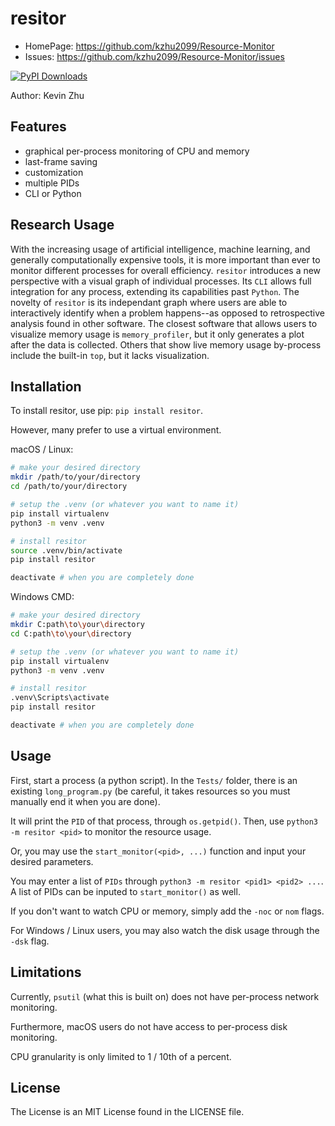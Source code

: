 # resitor

- HomePage: https://github.com/kzhu2099/Resource-Monitor
- Issues: https://github.com/kzhu2099/Resource-Monitor/issues

[![PyPI Downloads](https://static.pepy.tech/badge/resitor)](https://pepy.tech/projects/resitor)

Author: Kevin Zhu

## Features

- graphical per-process monitoring of CPU and memory
- last-frame saving
- customization
- multiple PIDs
- CLI or Python

## Research Usage

With the increasing usage of artificial intelligence, machine learning, and generally computationally expensive tools, it is more important than ever to monitor different processes for overall efficiency. `resitor` introduces a new perspective with a visual graph of individual processes. Its `CLI` allows full integration for any process, extending its capabilities past `Python`. The novelty of `resitor` is its independant graph where users are able to interactively identify when a problem happens--as opposed to retrospective analysis found in other software. The closest software that allows users to visualize memory usage is `memory_profiler`, but it only generates a plot after the data is collected. Others that show live memory usage by-process include the built-in `top`, but it lacks visualization.

## Installation

To install resitor, use pip: ```pip install resitor```.

However, many prefer to use a virtual environment.

macOS / Linux:

```sh
# make your desired directory
mkdir /path/to/your/directory
cd /path/to/your/directory

# setup the .venv (or whatever you want to name it)
pip install virtualenv
python3 -m venv .venv

# install resitor
source .venv/bin/activate
pip install resitor

deactivate # when you are completely done
```

Windows CMD:

```sh
# make your desired directory
mkdir C:path\to\your\directory
cd C:path\to\your\directory

# setup the .venv (or whatever you want to name it)
pip install virtualenv
python3 -m venv .venv

# install resitor
.venv\Scripts\activate
pip install resitor

deactivate # when you are completely done
```

## Usage

First, start a process (a python script). In the `Tests/` folder, there is an existing `long_program.py` (be careful, it takes resources so you must manually end it when you are done).

It will print the `PID` of that process, through `os.getpid()`. Then, use `python3 -m resitor <pid>` to monitor the resource usage.

Or, you may use the `start_monitor(<pid>, ...)` function and input your desired parameters.

You may enter a list of `PIDs` through `python3 -m resitor <pid1> <pid2> ...`. A list of PIDs can be inputed to `start_monitor()` as well.

If you don't want to watch CPU or memory, simply add the `-noc` or `nom` flags.

For Windows / Linux users, you may also watch the disk usage through the `-dsk` flag.

## Limitations

Currently, `psutil` (what this is built on) does not have per-process network monitoring.

Furthermore, macOS users do not have access to per-process disk monitoring.

CPU granularity is only limited to 1 / 10th of a percent.

## License

The License is an MIT License found in the LICENSE file.